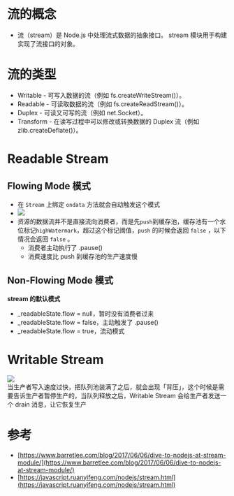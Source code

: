 # 流的概念

- 流（stream）是 Node.js 中处理流式数据的抽象接口。 stream 模块用于构建实现了流接口的对象。

# 流的类型

- Writable - 可写入数据的流（例如 fs.createWriteStream()）。
- Readable - 可读取数据的流（例如 fs.createReadStream()）。
- Duplex - 可读又可写的流（例如 net.Socket）。
- Transform - 在读写过程中可以修改或转换数据的 Duplex 流（例如 zlib.createDeflate()）。

# Readable Stream

## Flowing Mode 模式

- 在 `Stream` 上绑定 `ondata` 方法就会自动触发这个模式
- ![](https://cdn.jsdelivr.net/gh/DongLee0504/imgs/node-stream-readable-flowing.png)
- 资源的数据流并不是直接流向消费者，而是先`push`到缓存池，缓存池有一个水位标记`highWatermark`，超过这个标记阈值，`push` 的时候会返回 `false` ，以下情况会返回 `false` 。
  - 消费者主动执行了 .pause()
  - 消费速度比 push 到缓存池的生产速度慢

## Non-Flowing Mode 模式

**stream 的默认模式** <br>

- \_readableState.flow = null，暂时没有消费者过来
- \_readableState.flow = false，主动触发了 .pause()
- \_readableState.flow = true，流动模式

# Writable Stream

![](https://cdn.jsdelivr.net/gh/DongLee0504/imgs/node-stream-writable.png)  
当生产者写入速度过快，把队列池装满了之后，就会出现「背压」，这个时候是需要告诉生产者暂停生产的，当队列释放之后，Writable Stream 会给生产者发送一个 drain 消息，让它恢复生产
# 参考
- [https://www.barretlee.com/blog/2017/06/06/dive-to-nodejs-at-stream-module/](https://www.barretlee.com/blog/2017/06/06/dive-to-nodejs-at-stream-module/)
- [https://javascript.ruanyifeng.com/nodejs/stream.html](https://javascript.ruanyifeng.com/nodejs/stream.html)